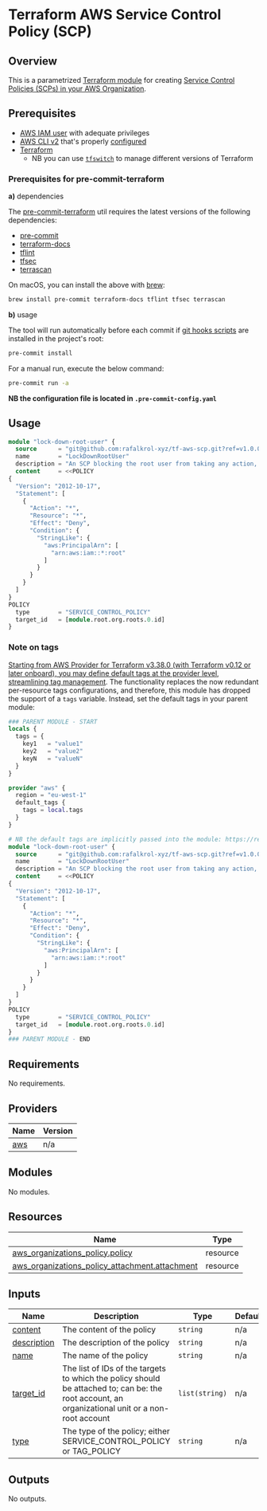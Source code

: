 # Terraform AWS Service Control Policy (SCP)

## Overview

This is a parametrized [Terraform module](https://learn.hashicorp.com/tutorials/terraform/module)
for creating [Service Control Policies (SCPs) in your AWS Organization](https://docs.aws.amazon.com/organizations/latest/userguide/orgs_manage_policies_scps.html).

## Prerequisites

* [AWS IAM user](https://docs.aws.amazon.com/IAM/latest/UserGuide/id_users.html) with adequate privileges
* [AWS CLI v2](https://docs.aws.amazon.com/cli/latest/userguide/install-cliv2.html) that's properly [configured](https://docs.aws.amazon.com/cli/latest/userguide/cli-configure-quickstart.html)
* [Terraform](https://www.terraform.io/)
  * NB you can use [`tfswitch`](https://tfswitch.warrensbox.com/) to manage different versions of Terraform

### Prerequisites for pre-commit-terraform

**a)** dependencies

The [pre-commit-terraform](https://github.com/antonbabenko/pre-commit-terraform) util requires the latest versions of the following dependencies:

* [pre-commit](https://pre-commit.com/#install)
* [terraform-docs](https://github.com/terraform-docs/terraform-docs)
* [tflint](https://github.com/terraform-linters/tflint)
* [tfsec](https://github.com/aquasecurity/tfsec)
* [terrascan](https://github.com/accurics/terrascan)

On macOS, you can install the above with [brew](https://brew.sh/):

```bash
brew install pre-commit terraform-docs tflint tfsec terrascan
```

**b)** usage

The tool will run automatically before each commit if [git hooks scripts](https://pre-commit.com/#3-install-the-git-hook-scripts) are installed in the project's root:

```bash
pre-commit install
```

For a manual run, execute the below command:

```bash
pre-commit run -a
```

**NB the configuration file is located in `.pre-commit-config.yaml`**

## Usage

```terraform
module "lock-down-root-user" {
  source      = "git@github.com:rafalkrol-xyz/tf-aws-scp.git?ref=v1.0.0"
  name        = "LockDownRootUser"
  description = "An SCP blocking the root user from taking any action, either via the console or programmatically"
  content     = <<POLICY
{
  "Version": "2012-10-17",
  "Statement": [
    {
      "Action": "*",
      "Resource": "*",
      "Effect": "Deny",
      "Condition": {
        "StringLike": {
          "aws:PrincipalArn": [
            "arn:aws:iam::*:root"
          ]
        }
      }
    }
  ]
}
POLICY
  type        = "SERVICE_CONTROL_POLICY"
  target_id   = [module.root.org.roots.0.id]
}
```

### Note on tags

[Starting from AWS Provider for Terraform v3.38.0 (with Terraform v0.12 or later onboard), you may define default tags at the provider level, streamlining tag management](https://www.hashicorp.com/blog/default-tags-in-the-terraform-aws-provider).
The functionality replaces the now redundant per-resource tags configurations, and therefore, this module has dropped the support of a `tags` variable.
Instead, set the default tags in your parent module:

```terraform
### PARENT MODULE - START
locals {
  tags = {
    key1   = "value1"
    key2   = "value2"
    keyN   = "valueN"
  }
}

provider "aws" {
  region = "eu-west-1"
  default_tags {
    tags = local.tags
  }
}

# NB the default tags are implicitly passed into the module: https://registry.terraform.io/providers/hashicorp/aws/latest/docs#default_tags
module "lock-down-root-user" {
  source      = "git@github.com:rafalkrol-xyz/tf-aws-scp.git?ref=v1.0.0"
  name        = "LockDownRootUser"
  description = "An SCP blocking the root user from taking any action, either via the console or programmatically"
  content     = <<POLICY
{
  "Version": "2012-10-17",
  "Statement": [
    {
      "Action": "*",
      "Resource": "*",
      "Effect": "Deny",
      "Condition": {
        "StringLike": {
          "aws:PrincipalArn": [
            "arn:aws:iam::*:root"
          ]
        }
      }
    }
  ]
}
POLICY
  type        = "SERVICE_CONTROL_POLICY"
  target_id   = [module.root.org.roots.0.id]
}
### PARENT MODULE - END
```

<!-- BEGINNING OF PRE-COMMIT-TERRAFORM DOCS HOOK -->
## Requirements

No requirements.

## Providers

| Name | Version |
|------|---------|
| <a name="provider_aws"></a> [aws](#provider\_aws) | n/a |

## Modules

No modules.

## Resources

| Name | Type |
|------|------|
| [aws_organizations_policy.policy](https://registry.terraform.io/providers/hashicorp/aws/latest/docs/resources/organizations_policy) | resource |
| [aws_organizations_policy_attachment.attachment](https://registry.terraform.io/providers/hashicorp/aws/latest/docs/resources/organizations_policy_attachment) | resource |

## Inputs

| Name | Description | Type | Default | Required |
|------|-------------|------|---------|:--------:|
| <a name="input_content"></a> [content](#input\_content) | The content of the policy | `string` | n/a | yes |
| <a name="input_description"></a> [description](#input\_description) | The description of the policy | `string` | n/a | yes |
| <a name="input_name"></a> [name](#input\_name) | The name of the policy | `string` | n/a | yes |
| <a name="input_target_id"></a> [target\_id](#input\_target\_id) | The list of IDs of the targets to which the policy should be attached to; can be: the root account, an organizational unit or a non-root account | `list(string)` | n/a | yes |
| <a name="input_type"></a> [type](#input\_type) | The type of the policy; either SERVICE\_CONTROL\_POLICY or TAG\_POLICY | `string` | n/a | yes |

## Outputs

No outputs.
<!-- END OF PRE-COMMIT-TERRAFORM DOCS HOOK -->
